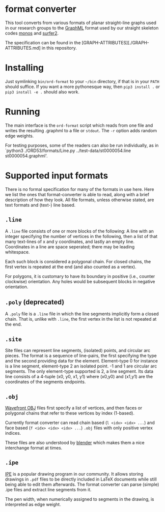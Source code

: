 # format converter

This tool converts from various formats of planar straight-line graphs
used in our research groups to the [GraphML] format used by our straight
skeleton codes [monos] and [surfer2].

The specification can be found in the [GRAPH-ATTRIBUTES][./GRAPH-ATTRIBUTES.md]
in this repository.

[monos]: https://github.com/cgalab/monos/
[surfer2]: https://github.com/cgalab/surfer2/
[graphml]: http://graphml.graphdrawing.org/

# Installing

Just symlinking `bin/ord-format` to your `~/bin` directory, if that is in your
`PATH` should suffice.  If you want a more pythonesque way, then `pip3 install .`
or `pip3 install -e .` should also work.

# Running

The main interface is the `ord-format` script which reads from one file and
writes the resulting .graphml to a file or `stdout`.  The `-r` option adds
random edge weights.

For testing purposes, some of the readers can also be run individually,
as in `python3 ./ORD53/formats/Line.py ../test-data/st0000054.line st0000054.graphml'.

# Supported input formats

There is no formal specification for many of the formats in use here.  Here we
list the ones that format-converter is able to read, along with a brief
description of how they look.  All file formats, unless otherwise stated, are
text formats and (text-) line based.

## `.line`

A `.line` file consists of one or more blocks of the following:  A line with an
integer specifying the number of vertices in the following, then a list of that
many text-lines of x and y coordinates, and lastly an empty line.  Coordinates
in a line are space seperated; there may be leading whitespace.

Each such block is considered a polygonal chain.  For closed chains, the first
vertex is repeated at the end (and also counted as a vertex).

For polygons, it is customary to have its boundary in positive (i.e., counter
clockwise) orientation.  Any holes would be subsequent blocks in negative orientation.

## `.poly` (deprecated)

A `.poly` file is a `.line` file in which the line segments implicitly form a
closed chain.  That is, unlike with `.line`, the first vertex in the list is
not repeated at the end.

## `.site`

Site files can represent line segments, (isolated) points, and circular arc
pieces.  The format is a sequence of line-pairs, the first specifying the type
and the second providing data for the element.  Element-type 0 for instance is a
line segment, element-type 2 an isolated point.  -1 and 1 are circular arc
segments.  The only element-type supported is 2, a line segment.  Its data
line consists of a 4-tuple (x0, y0, x1, y1) where (x0,y0) and (x1,y1) are
the coordinates of the segments endpoints.

## `.obj`

[Wavefront OBJ][obj] files first specify a list of vertices, and then faces or
polygonal chains that refer to these vertices by index (1-based).

Currently format converter can read chain based (`l <idx> <idx> ...`) and face
based (`f <idx> <idx> <idx> ...`) `.obj` files with only positive vertex
indices.

These files are also understood by [blender] which makes them a nice
interchange format at times.

[obj]: https://www.fileformat.info/format/wavefrontobj/egff.htm
[blender]: https://www.blender.org/

## `.ipe`

[IPE] is a popular drawing program in our community.  It allows storing
drawings in `.pdf` files to be directly included in LaTeX documents while still
being able to edit them afterwards.  The format converter can parse (simple)
.ipe files and extract line segments from it.

The pen width, when numerically assigned to segments in the drawing, is
interpreted as edge weight.

[ipe]: http://ipe.otfried.org/

